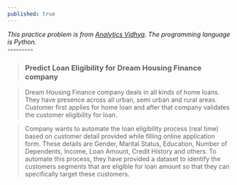 ```yaml
---
published: true
---
```

_This practice problem is from [Analytics Vidhya](https://datahack.analyticsvidhya.com/contest/practice-problem-loan-prediction-iii/#About). The programming language is Python._<br>
---------<br>


> ### Predict Loan Eligibility for Dream Housing Finance company

> Dream Housing Finance company deals in all kinds of home loans. They have presence across all urban, semi urban and rural areas. Customer first applies for home loan and after that company validates the customer eligibility for loan.

> Company wants to automate the loan eligibility process (real time) based on customer detail provided while filling online application form. These details are Gender, Marital Status, Education, Number of Dependents, Income, Loan Amount, Credit History and others. To automate this process, they have provided a dataset to identify the customers segments that are eligible for loan amount so that they can specifically target these customers.




